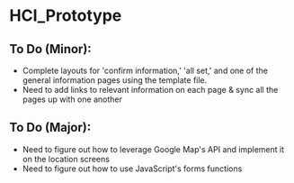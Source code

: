 # HCI_Prototype

## To Do (Minor):
- Complete layouts for 'confirm information,' 'all set,' and one of the general information pages using the template file. 
- Need to add links to relevant information on each page & sync all the pages up with one another 

## To Do (Major):
- Need to figure out how to leverage Google Map's API and implement it on the location screens
- Need to figure out how to use JavaScript's forms functions
